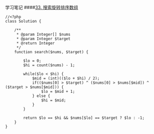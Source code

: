 学习笔记
####[33. 搜索旋转排序数组](https://leetcode-cn.com/problems/search-in-rotated-sorted-array/)

```
//<?php
class Solution {

    /**
     * @param Integer[] $nums
     * @param Integer $target
     * @return Integer
     */
    function search($nums, $target) {

        $lo = 0;
        $hi = count($nums) - 1;

        while($lo < $hi) {
            $mid = (int)(($lo + $hi) / 2);
            if(($nums[0] > $target) ^ ($nums[0] > $nums[$mid]) ^ ($target > $nums[$mid])) {
                $lo = $mid + 1;
            } else {
                $hi = $mid;
            }
        }

        return $lo == $hi && $nums[$lo] == $target ? $lo : -1;
    }
}

```